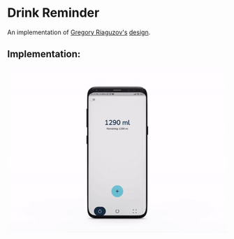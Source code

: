 # Drink Reminder

An implementation of [Gregory Riaguzov's](https://dribbble.com/riaguzov) [design](https://dribbble.com/shots/15400465-Water-Drinking-Reminder-App).

## Implementation:
![](app-preview.gif)
